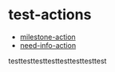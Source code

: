 # test-actions


- [milestone-action](https://github.com/benelan/milestone-action)
- [need-info-action](https://github.com/benelan/need-info-action)

testtesttesttesttesttesttesttest